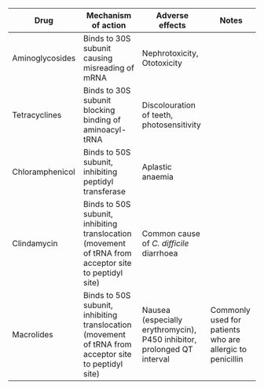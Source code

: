 

| **Drug** | **Mechanism of action** | **Adverse effects** | **Notes** |
| --- | --- | --- | --- |
| Aminoglycosides | Binds to 30S subunit causing misreading of mRNA | Nephrotoxicity, Ototoxicity |  |
| Tetracyclines | Binds to 30S subunit blocking binding of aminoacyl\-tRNA | Discolouration of teeth, photosensitivity |  |
| Chloramphenicol | Binds to 50S subunit, inhibiting peptidyl transferase | Aplastic anaemia |  |
| Clindamycin | Binds to 50S subunit, inhibiting translocation (movement of tRNA from acceptor site to peptidyl site) | Common cause of *C. difficile* diarrhoea |  |
| Macrolides | Binds to 50S subunit, inhibiting translocation (movement of tRNA from acceptor site to peptidyl site) | Nausea (especially erythromycin), P450 inhibitor, prolonged QT interval | Commonly used for patients who are allergic to penicillin |


